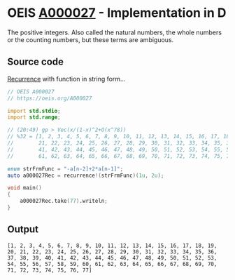 # OEIS [A000027](https://oeis.org/A000027) - Implementation in D

The positive integers. Also called the natural numbers, the whole numbers or the counting numbers, but these terms are ambiguous.

## Source code

[Recurrence](https://dlang.org/library/std/range/recurrence.html) with function in string form...

```d
// OEIS A000027
// https://oeis.org/A000027

import std.stdio;
import std.range;

// (20:49) gp > Vec(x/(1-x)^2+O(x^78))
// %32 = [1, 2, 3, 4, 5, 6, 7, 8, 9, 10, 11, 12, 13, 14, 15, 16, 17, 18, 19, 20,
//        21, 22, 23, 24, 25, 26, 27, 28, 29, 30, 31, 32, 33, 34, 35, 36, 37, 38, 39, 40,
//        41, 42, 43, 44, 45, 46, 47, 48, 49, 50, 51, 52, 53, 54, 55, 56, 57, 58, 59, 60,
//        61, 62, 63, 64, 65, 66, 67, 68, 69, 70, 71, 72, 73, 74, 75, 76, 77]

enum strFrmFunc = "-a[n-2]+2*a[n-1]";
auto a000027Rec = recurrence!(strFrmFunc)(1u, 2u);

void main()
{
	a000027Rec.take(77).writeln;
}


```


## Output

```text
[1, 2, 3, 4, 5, 6, 7, 8, 9, 10, 11, 12, 13, 14, 15, 16, 17, 18, 19, 20, 21, 22, 23, 24, 25, 26, 27, 28, 29, 30, 31, 32, 33, 34, 35, 36, 37, 38, 39, 40, 41, 42, 43, 44, 45, 46, 47, 48, 49, 50, 51, 52, 53, 54, 55, 56, 57, 58, 59, 60, 61, 62, 63, 64, 65, 66, 67, 68, 69, 70, 71, 72, 73, 74, 75, 76, 77]
```

